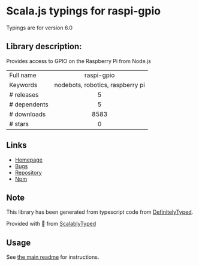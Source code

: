 
# Scala.js typings for raspi-gpio

Typings are for version 6.0

## Library description:
Provides access to GPIO on the Raspberry Pi from Node.js

|                    |                 |
| ------------------ | :-------------: |
| Full name          | raspi-gpio |
| Keywords           | nodebots, robotics, raspberry pi |
| # releases         | 5 |
| # dependents       | 5 |
| # downloads        | 8583 |
| # stars            | 0 |

## Links
- [Homepage](https://github.com/nebrius/raspi-gpio)
- [Bugs](https://github.com/nebrius/raspi-gpio/issues)
- [Repository](https://github.com/nebrius/raspi-gpio)
- [Npm](https://www.npmjs.com/package/raspi-gpio)
    


## Note
This library has been generated from typescript code from [DefinitelyTyped](https://definitelytyped.org).

Provided with :purple_heart: from [ScalablyTyped](https://github.com/oyvindberg/ScalablyTyped)

## Usage
See [the main readme](../../readme.md) for instructions.


